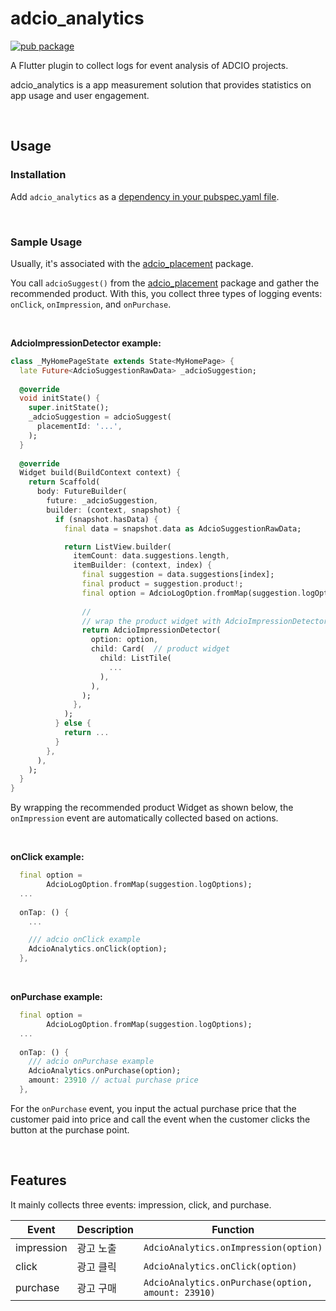 # adcio_analytics

[![pub package](https://img.shields.io/pub/v/adcio_analytics.svg)](https://pub.dev/packages/adcio_analytics)

A Flutter plugin to collect logs for event analysis of ADCIO projects.

adcio_analytics is a app measurement solution that provides statistics on app usage and user engagement.

</br>

## Usage

### Installation

Add `adcio_analytics` as a [dependency in your pubspec.yaml file](https://pub.dev/packages/adcio_analytics/install).

</br>

### Sample Usage

Usually, it's associated with the [adcio_placement](https://pub.dev/packages/adcio_placement) package.

You call `adcioSuggest()` from the [adcio_placement](https://pub.dev/packages/adcio_placement) package and gather the recommended product. With this, you collect three types of logging events: `onClick`, `onImpression`, and `onPurchase`.

</br>

**AdcioImpressionDetector example:**

```dart
class _MyHomePageState extends State<MyHomePage> {
  late Future<AdcioSuggestionRawData> _adcioSuggestion;
  
  @override
  void initState() {
    super.initState();
    _adcioSuggestion = adcioSuggest(
      placementId: '...',
    );
  }
  
  @override
  Widget build(BuildContext context) {
    return Scaffold(
      body: FutureBuilder(
        future: _adcioSuggestion,
        builder: (context, snapshot) {
          if (snapshot.hasData) {
            final data = snapshot.data as AdcioSuggestionRawData;

            return ListView.builder(
              itemCount: data.suggestions.length,
              itemBuilder: (context, index) {
                final suggestion = data.suggestions[index];
                final product = suggestion.product!;
                final option = AdcioLogOption.fromMap(suggestion.logOptions);
        
                //
                // wrap the product widget with AdcioImpressionDetector
                return AdcioImpressionDetector(
                  option: option,
                  child: Card(  // product widget
                    child: ListTile(
                      ...
                    ),
                  ),
                );
              },
            );
          } else {
            return ...
          }
        },
      ),
    );
  }
}
```
By wrapping the recommended product Widget as shown below, the `onImpression` event are automatically collected based on actions.

</br>

**onClick example:**
```dart
  final option =
        AdcioLogOption.fromMap(suggestion.logOptions);
  ...
  
  onTap: () {
    ...

    /// adcio onClick example
    AdcioAnalytics.onClick(option);
  },
```

</br>


**onPurchase example:**
```dart
  final option =
        AdcioLogOption.fromMap(suggestion.logOptions);
  ...
  
  onTap: () {
    /// adcio onPurchase example
    AdcioAnalytics.onPurchase(option);
    amount: 23910 // actual purchase price
  },
```
For the `onPurchase` event, you input the actual purchase price that the customer paid into price and call the event when the customer clicks the button at the purchase point.


</br>

## Features

It mainly collects three events: impression, click, and purchase.

Event | Description |  Function
--- | --- | --- | 
impression | 광고 노출 | `AdcioAnalytics.onImpression(option)` 
click | 광고 클릭 | `AdcioAnalytics.onClick(option)` 
purchase | 광고 구매 | `AdcioAnalytics.onPurchase(option, amount: 23910)` 




